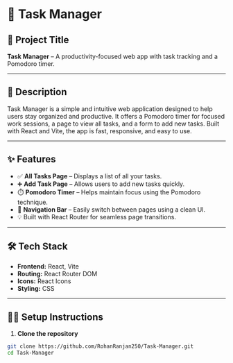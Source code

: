 # 📝 Task Manager

## 📌 Project Title

**Task Manager** – A productivity-focused web app with task tracking and a Pomodoro timer.

---

## 📖 Description

Task Manager is a simple and intuitive web application designed to help users stay organized and productive. It offers a Pomodoro timer for focused work sessions, a page to view all tasks, and a form to add new tasks. Built with React and Vite, the app is fast, responsive, and easy to use.

---

## ✨ Features

- ✅ **All Tasks Page** – Displays a list of all your tasks.
- ➕ **Add Task Page** – Allows users to add new tasks quickly.
- ⏱️ **Pomodoro Timer** – Helps maintain focus using the Pomodoro technique.
- 🧭 **Navigation Bar** – Easily switch between pages using a clean UI.
- 💡 Built with React Router for seamless page transitions.

---

## 🛠 Tech Stack

- **Frontend:** React, Vite
- **Routing:** React Router DOM
- **Icons:** React Icons
- **Styling:** CSS

---

## 🧑‍💻 Setup Instructions

1. **Clone the repository**

```bash
git clone https://github.com/RohanRanjan250/Task-Manager.git
cd Task-Manager

